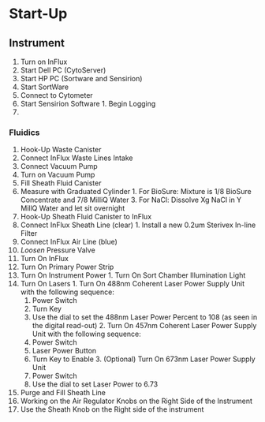 

# Start-Up

## Instrument 

1. Turn on InFlux
2. Start Dell PC (CytoServer)
3. Start HP PC (Sortware and Sensirion)
  1. Start SortWare
  2. Connect to Cytometer
  3. Start Sensirion Software
    1. Begin Logging
4. 

### Fluidics

1. Hook-Up Waste Canister
  1. Connect InFlux Waste Lines Intake
  2. Connect Vacuum Pump
  3. Turn on Vacuum Pump
2. Fill Sheath Fluid Canister
  1. Measure with Graduated Cylinder 
    1. For BioSure: Mixture is 1/8 BioSure Concentrate and 7/8 MilliQ Water
    3. For NaCl: Dissolve Xg NaCl in Y MillQ Water and let sit overnight
3. Hook-Up Sheath Fluid Canister to InFlux
  1. Connect InFlux Sheath Line (clear)
    1. Install a new 0.2um Sterivex In-line Filter
  2. Connect InFlux Air Line (blue)
  3. *Loosen* Pressure Valve
4. Turn On InFlux
  1. Turn On Primary Power Strip
  2. Turn On Instrument Power 
    1. Turn On Sort Chamber Illumination Light
  3. Turn On Lasers
    1. Turn On 488nm Coherent Laser Power Supply Unit with the following sequence:
        1. Power Switch 
        2. Turn Key
        3. Use the dial to set the 488nm Laser Power Percent to 108 (as seen in the digital read-out)
    2. Turn On 457nm Coherent Laser  Power Supply Unit with the following sequence:
      1. Power Switch
      2. Laser Power Button
      3. Turn Key to Enable
    3. (Optional) Turn On 673nm Laser Power Supply Unit
      1. Power Switch
      2. Use the dial to set Laser Power to 6.73
4. Purge and Fill Sheath Line
  1. Working on the Air Regulator Knobs on the Right Side of the Instrument 
  1. Use the Sheath Knob on the Right side of the instrument